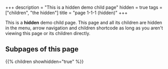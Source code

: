 +++
description = "This is a hidden demo child page"
hidden = true
tags = ["children", "the hidden"]
title = "page 1-1-1 (hidden)"
+++

This is a **hidden** demo child page. This page and all its children are hidden in the menu, arrow navigation and children shortcode as long as you aren't viewing this page or its children directly.

## Subpages of this page

{{% children showhidden="true" %}}
